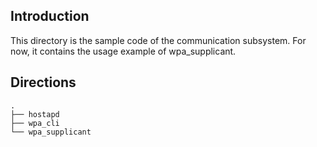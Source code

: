 ## Introduction
This directory is the sample code of the communication subsystem. For now, it contains the usage example of wpa_supplicant.
## Directions

```
.
├── hostapd
├── wpa_cli
└── wpa_supplicant

```
